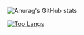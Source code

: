 
![Anurag's GitHub stats](https://github-readme-stats.vercel.app/api?username=chaguan125&show_icons=true&count_private=true&theme=radical)

[![Top Langs](https://github-readme-stats.vercel.app/api/top-langs/?username=chaguan125&theme=radical)](https://github.com/chaguan125/laravel)
